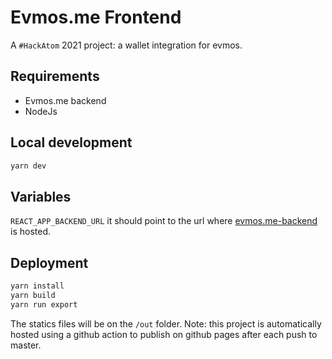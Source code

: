 # Evmos.me Frontend

A `#HackAtom` 2021 project: a wallet integration for evmos.

## Requirements

-   Evmos.me backend
-   NodeJs

## Local development

```sh
yarn dev
```

## Variables

`REACT_APP_BACKEND_URL` it should point to the url where [evmos.me-backend](https://github.com/hanchon-live/evmos.me-backend) is hosted.

## Deployment

```sh
yarn install
yarn build
yarn run export
```

The statics files will be on the `/out` folder.
Note: this project is automatically hosted using a github action to publish on github pages after each push to master.
